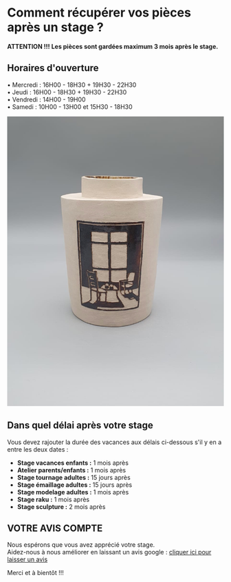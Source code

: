 # Comment récupérer vos pièces après un stage ?
**ATTENTION !!! Les pièces sont gardées maximum 3 mois après le stage.** 
## Horaires d'ouverture    

•	Mercredi : 16H00 - 18H30 + 19H30 - 22H30  
•	Jeudi : 16H00 - 18H30 + 19H30 - 22H30    
•	Vendredi : 14H00 - 19H00  
•	Samedi : 10H00 - 13H00 et 15H30 - 18H30  

<img src="/images/vase-poterie-modelage_atelier-fans-de-terre.jpeg" class="image-stage">  

## Dans quel délai après votre stage  

Vous devez rajouter la durée des vacances aux délais ci-dessous s'il y en a entre les deux dates :  
- **Stage vacances enfants :** 1 mois après 
- **Atelier parents/enfants :** 1 mois après 
- **Stage tournage adultes :** 15 jours après 
- **Stage émaillage adultes :** 15 jours après 
- **Stage modelage adultes :** 1 mois après 
- **Stage raku :** 1 mois après 
- **Stage sculpture :**  2 mois après 



## VOTRE AVIS COMPTE
Nous espérons que vous avez apprécié votre stage.  
Aidez-nous à nous améliorer en laissant un avis google : [cliquer ici pour laisser un avis](https://g.page/fansdeterre/review?gm)  

Merci et à bientôt !!!



